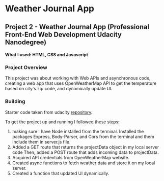 # Weather Journal App

## Project 2 - Weather Journal App (Professional Front-End Web Development Udacity Nanodegree)

#### What I used: HTML, CSS and Javascript

### Project Overview

This project was about working with Web APIs and asynchronous code, creating a web app that uses OpenWeatherMap API to get the temperature based on city's zip code, and dynamically update UI.

### Building

Starter code taken from udacity [repository](https://https://github.com/udacity/fend/tree/refresh-2019/projects/weather-journal-app).

To get the project up and running I followed these steps:

1. making sure I have Node installed from the terminal. Installed the packages Express, Body-Parser, and Cors from the terminal and them include them in server.js file.
1. Added a GET route that returns the projectData object in my local server code Then, added a POST route that adds incoming data to projectData.
1. Acquired API credentials from OpenWeatherMap website.
1. Created async functions to fetch weather data and store it on my local server.
1. Created a function that updated UI dynamically.

